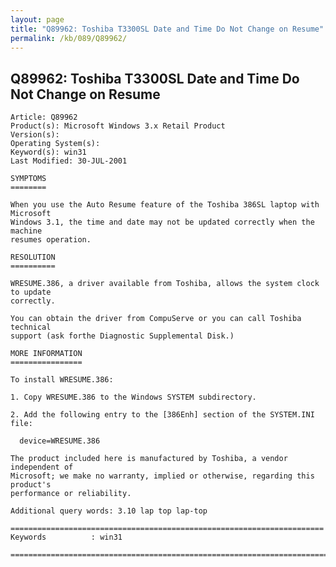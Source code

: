 ```yaml
---
layout: page
title: "Q89962: Toshiba T3300SL Date and Time Do Not Change on Resume"
permalink: /kb/089/Q89962/
---
```


## Q89962: Toshiba T3300SL Date and Time Do Not Change on Resume

	Article: Q89962
	Product(s): Microsoft Windows 3.x Retail Product
	Version(s): 
	Operating System(s): 
	Keyword(s): win31
	Last Modified: 30-JUL-2001
	
	SYMPTOMS
	========
	
	When you use the Auto Resume feature of the Toshiba 386SL laptop with Microsoft
	Windows 3.1, the time and date may not be updated correctly when the machine
	resumes operation.
	
	RESOLUTION
	==========
	
	WRESUME.386, a driver available from Toshiba, allows the system clock to update
	correctly.
	
	You can obtain the driver from CompuServe or you can call Toshiba technical
	support (ask forthe Diagnostic Supplemental Disk.)
	
	MORE INFORMATION
	================
	
	To install WRESUME.386:
	
	1. Copy WRESUME.386 to the Windows SYSTEM subdirectory.
	
	2. Add the following entry to the [386Enh] section of the SYSTEM.INI file:
	
	  device=WRESUME.386
	
	The product included here is manufactured by Toshiba, a vendor independent of
	Microsoft; we make no warranty, implied or otherwise, regarding this product's
	performance or reliability.
	
	Additional query words: 3.10 lap top lap-top
	
	======================================================================
	Keywords          : win31 
	
	=============================================================================
	
